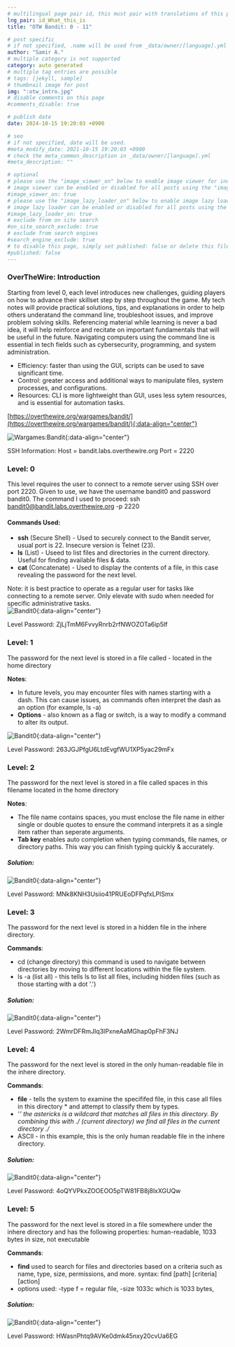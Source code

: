 ```yaml
---
# multilingual page pair id, this must pair with translations of this page. (This name must be unique)
lng_pair: id_What_this_is
title: "OTW Bandit: 0 - 11"

# post specific
# if not specified, .name will be used from _data/owner/[language].yml
author: "Samir A."
# multiple category is not supported
category: auto generated
# multiple tag entries are possible
# tags: [jekyll, sample]
# thumbnail image for post
img: ":otw_intro.jpg"
# disable comments on this page
#comments_disable: true

# publish date
date: 2024-10-15 19:20:03 +0900

# seo
# if not specified, date will be used.
#meta_modify_date: 2021-10-15 19:20:03 +0900
# check the meta_common_description in _data/owner/[language].yml
#meta_description: ""

# optional
# please use the "image_viewer_on" below to enable image viewer for individual pages or posts (_posts/ or [language]/_posts folders).
# image viewer can be enabled or disabled for all posts using the "image_viewer_posts: true" setting in _data/conf/main.yml.
#image_viewer_on: true
# please use the "image_lazy_loader_on" below to enable image lazy loader for individual pages or posts (_posts/ or [language]/_posts folders).
# image lazy loader can be enabled or disabled for all posts using the "image_lazy_loader_posts: true" setting in _data/conf/main.yml.
#image_lazy_loader_on: true
# exclude from on site search
#on_site_search_exclude: true
# exclude from search engines
#search_engine_exclude: true
# to disable this page, simply set published: false or delete this file
#published: false
---
```

### OverTheWire: Introduction 

Starting from level 0, each level introduces new challenges, guiding players on how to advance their skillset step by step throughout the game. My tech notes will provide practical solutions, tips, and explanations in order to help others underatand the command line, troubleshoot issues, and improve problem solving skills. Referencing material while learning is never a bad idea, it will help reinforce and recitate on important fundamentals that will be useful in the future. Navigating computers using the command line is essential in tech fields such as cybersecurity, programming, and system administration. 

- Efficiency: faster than using the GUI, scripts can be used to save significant time.
- Control: greater access and additional ways to manipulate files, system processes, and configurations.
- Resources: CLI is more lightweight than GUI, uses less sytem resources, and is essential for automation tasks. 

[https://overthewire.org/wargames/bandit/](https://overthewire.org/wargames/bandit/){:data-align="center"} 

![Wargames:Bandit](:otw.jpg){:data-align="center"}

SSH Information:  Host = bandit.labs.overthewire.org    Port = 2220 

### Level: 0 

This level requires the user to connect to a remote server using SSH over port 2220. Given to use, we have the username bandit0 and password bandit0. The command I used to proceed:  ssh bandit0@bandit.labs.overthewire.org -p 2220 

#### Commands Used: 
- **ssh** (Secure Shell) - Used to securely connect to the Bandit server, usual port is 22. Insecure version is Telnet (23).
- **ls** (List) - Useed to list files and directories in the current directory. Useful for finding available files & data. 
- **cat** (Concatenate) - Used to display the contents of a file, in this case revealing the password for the next level.

Note: it is best practice to operate as a regular user for tasks like connecting to a remote server. Only elevate with sudo when needed for specific administrative tasks.   
![Bandit0](:bandit_0.png){:data-align="center"}

Level Password: ZjLjTmM6FvvyRnrb2rfNWOZOTa6ip5If

### Level: 1
The password for the next level is stored in a file called - located in the home directory

**Notes**:
- In future levels, you may encounter files with names starting with a dash. This can cause issues, as commands often interpret the dash as an option (for example, ls -a)
- **Options** - also known as a flag or switch, is a way to modify a command to alter its output. 

![Bandit0](:bandit_1.png){:data-align="center"}

Level Password: 263JGJPfgU6LtdEvgfWU1XP5yac29mFx

### Level: 2
The password for the next level is stored in a file called spaces in this filename located in the home directory

**Notes**:
- The file name contains spaces, you must enclose the file name in either single or double quotes to ensure the command interprets it as a single item rather than seperate arguments.
- **Tab key** enables auto completion when typing commands, file names, or directory paths. This way you can finish typing quickly & accurately.  

##### Solution: 
![Bandit0](:bandit_2.png){:data-align="center"}

Level Password: MNk8KNH3Usiio41PRUEoDFPqfxLPlSmx

### Level: 3
The password for the next level is stored in a hidden file in the inhere directory.

**Commands**:
- cd (change directory) this command is used to navigate between directories by moving to different locations within the file system.
- ls -a (list all) - this tells ls to list all files, including hidden files (such as those starting with a dot '.') 

##### Solution: 
![Bandit0](:bandit_3.png){:data-align="center"}
 
Level Password: 2WmrDFRmJIq3IPxneAaMGhap0pFhF3NJ

### Level: 4
The password for the next level is stored in the only human-readable file in the inhere directory. 

**Commands**:
- **file** - tells the system to examine the specififed file, in this case all files in this directory * and attempt to classify them by types.
- '*' the astericks is a wildcard that matches all files in this directory. By combining this with ./ (current directory) we find all files in the current directory ./*
- ASCII - in this example, this is the only human readable file in the inhere directory.  

##### Solution: 
![Bandit0](:bandit_4.png){:data-align="center"}
 
Level Password: 4oQYVPkxZOOEOO5pTW81FB8j8lxXGUQw

### Level: 5
The password for the next level is stored in a file somewhere under the inhere directory and has the following properties:
human-readable, 1033 bytes in size, not executable

**Commands**:
- **find** used to search for files and directories based on a criteria such as name, type, size, permissions, and more.  syntax: find [path] [criteria] [action]
- options used: -type f = regular file, -size 1033c which is 1033 bytes, 

##### Solution: 
![Bandit0](:bandit_5.png){:data-align="center"}
 
Level Password: HWasnPhtq9AVKe0dmk45nxy20cvUa6EG











